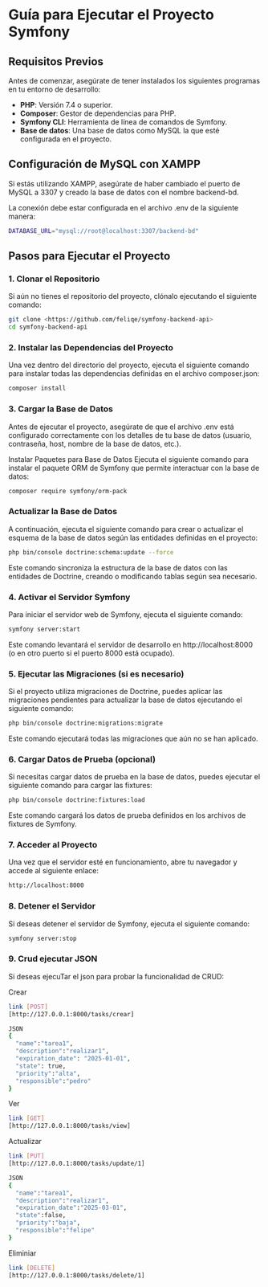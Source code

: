# Guía para Ejecutar el Proyecto Symfony

## Requisitos Previos

Antes de comenzar, asegúrate de tener instalados los siguientes programas en tu entorno de desarrollo:

- **PHP**: Versión 7.4 o superior.
- **Composer**: Gestor de dependencias para PHP.
- **Symfony CLI**: Herramienta de línea de comandos de Symfony.
- **Base de datos**: Una base de datos como MySQL la que esté configurada en el proyecto.

## Configuración de MySQL con XAMPP
Si estás utilizando XAMPP, asegúrate de haber cambiado el puerto de MySQL a 3307 y creado la base de datos con el nombre backend-bd.

La conexión debe estar configurada en el archivo .env de la siguiente manera:

```bash
DATABASE_URL="mysql://root@localhost:3307/backend-bd"
```

## Pasos para Ejecutar el Proyecto

### 1. Clonar el Repositorio

Si aún no tienes el repositorio del proyecto, clónalo ejecutando el siguiente comando:

```bash
git clone <https://github.com/feliqe/symfony-backend-api>
cd symfony-backend-api
```

### 2. Instalar las Dependencias del Proyecto

Una vez dentro del directorio del proyecto, ejecuta el siguiente comando para instalar todas las dependencias definidas en el archivo composer.json:

```bash
composer install
```

### 3. Cargar la Base de Datos

Antes de ejecutar el proyecto, asegúrate de que el archivo .env está configurado correctamente con los detalles de tu base de datos (usuario, contraseña, host, nombre de la base de datos, etc.).

Instalar Paquetes para Base de Datos
Ejecuta el siguiente comando para instalar el paquete ORM de Symfony que permite interactuar con la base de datos:

```bash
composer require symfony/orm-pack
```

### Actualizar la Base de Datos

A continuación, ejecuta el siguiente comando para crear o actualizar el esquema de la base de datos según las entidades definidas en el proyecto:

```bash
php bin/console doctrine:schema:update --force

```

Este comando sincroniza la estructura de la base de datos con las entidades de Doctrine, creando o modificando tablas según sea necesario.

### 4. Activar el Servidor Symfony

Para iniciar el servidor web de Symfony, ejecuta el siguiente comando:

```bash
symfony server:start
```

Este comando levantará el servidor de desarrollo en http://localhost:8000 (o en otro puerto si el puerto 8000 está ocupado).

### 5. Ejecutar las Migraciones (si es necesario)

Si el proyecto utiliza migraciones de Doctrine, puedes aplicar las migraciones pendientes para actualizar la base de datos ejecutando el siguiente comando:

```bash
php bin/console doctrine:migrations:migrate
```

Este comando ejecutará todas las migraciones que aún no se han aplicado.

### 6. Cargar Datos de Prueba (opcional)

Si necesitas cargar datos de prueba en la base de datos, puedes ejecutar el siguiente comando para cargar las fixtures:

```bash
php bin/console doctrine:fixtures:load
```

Este comando cargará los datos de prueba definidos en los archivos de fixtures de Symfony.

### 7. Acceder al Proyecto

Una vez que el servidor esté en funcionamiento, abre tu navegador y accede al siguiente enlace:

```bash
http://localhost:8000
```

### 8. Detener el Servidor

Si deseas detener el servidor de Symfony, ejecuta el siguiente comando:

```bash
symfony server:stop
```

### 9. Crud ejecutar JSON

Si deseas ejecuTar el json para probar la funcionalidad de CRUD:

Crear
```bash
link [POST]
[http://127.0.0.1:8000/tasks/crear]

JSON
{
  "name":"tarea1",
  "description":"realizar1",
  "expiration_date": "2025-01-01",
  "state": true,
  "priority":"alta",
  "responsible":"pedro"
}
```

Ver
```bash
link [GET]
[http://127.0.0.1:8000/tasks/view]

```

Actualizar
```bash
link [PUT]
[http://127.0.0.1:8000/tasks/update/1]

JSON
{
  "name":"tarea1",
  "description":"realizar1",
  "expiration_date":"2025-03-01",
  "state":false,
  "priority":"baja",
  "responsible":"felipe"
}
```

Eliminiar
```bash
link [DELETE]
[http://127.0.0.1:8000/tasks/delete/1]

```
